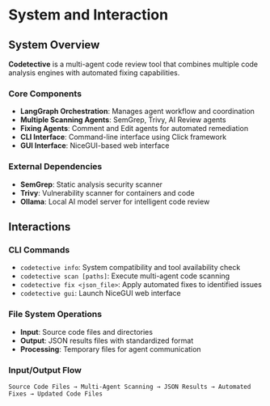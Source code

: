 # System and Interaction

## System Overview

**Codetective** is a multi-agent code review tool that combines multiple code analysis engines with automated fixing capabilities.

### Core Components
- **LangGraph Orchestration**: Manages agent workflow and coordination
- **Multiple Scanning Agents**: SemGrep, Trivy, AI Review agents
- **Fixing Agents**: Comment and Edit agents for automated remediation
- **CLI Interface**: Command-line interface using Click framework
- **GUI Interface**: NiceGUI-based web interface

### External Dependencies
- **SemGrep**: Static analysis security scanner
- **Trivy**: Vulnerability scanner for containers and code
- **Ollama**: Local AI model server for intelligent code review

## Interactions

### CLI Commands
- `codetective info`: System compatibility and tool availability check
- `codetective scan [paths]`: Execute multi-agent code scanning
- `codetective fix <json_file>`: Apply automated fixes to identified issues
- `codetective gui`: Launch NiceGUI web interface

### File System Operations
- **Input**: Source code files and directories
- **Output**: JSON results files with standardized format
- **Processing**: Temporary files for agent communication

### Input/Output Flow
```
Source Code Files → Multi-Agent Scanning → JSON Results → Automated Fixes → Updated Code Files
```
